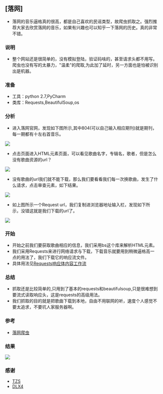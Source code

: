##  [落网]

* 落网的音乐逼格真的很高，都是自己喜欢的民谣类型，故爬虫抓取之。强烈推荐大家去欣赏落网的音乐，如果有兴趣也可以知乎一下落网的历史。真的非常不错。

### 说明
* 整个网站还是很简单的，没有模拟登陆，验证码啥的，甚至请求头都不用写。爬虫也没有写的太暴力，"温柔"的爬取,为此加了延时，另一方面也是怕被识别出是机器。

### 准备
* 工具：python 2.7,PyCharm
* 类库：Requests,BeautifulSoup,os

### 分析
* 进入落网官网，发现如下图所示,其中804(可以自己输入相应期刊)就是期刊，每一期都有十左右首音乐。

![](http://7xrl8j.com1.z0.glb.clouddn.com/%E6%AF%8F%E4%B8%80%E6%9C%9F%E6%AD%8C%E5%8D%95.jpg)

* 点击页面进入HTML元素页面，可以看见歌曲名字，专辑名，歌者，但是怎么没有歌曲资源的url？

![](http://7xrl8j.com1.z0.glb.clouddn.com/%E6%AD%8C%E6%9B%B2%E5%90%8D%E5%AD%97.jpg)

* 没有歌曲的url我们就不能下载，那么我们要看看我们每一次换歌曲，发生了什么请求，点击审查元素，如下结果。

![](http://7xrl8j.com1.z0.glb.clouddn.com/%E6%AD%8C%E6%9B%B2url.jpg)

* 如上图所示一个Request url，我们复制进浏览器地址输入栏，发现如下所示，没错这就是我们下载的url了。

![](http://7xrl8j.com1.z0.glb.clouddn.com/%E6%AD%8C%E6%9B%B2.jpg)

### 开始

* 开始之前我们要获取歌曲相应的信息，我们采用bs这个库来解析HTML元素。
* 我们采用Requests来进行网络请求与下载，下载音乐就要用到稍微逼格高一点的用法了，我们下载它的响应流文件。
* 具体用法见[Requests响应体内容工作流](http://cn.python-requests.org/en/latest/user/advanced.html)

### 总结
* 抓取还是比较简单的,只用到了基本的requests和beautifulsoup,只是很难想到要流式读取响应头，这是requests的高级用法。
* 我们抓取的目的就是把歌曲下载到本地，自由不用联网的听，速度个人感觉不要太追求，不要坑人家服务器啊。

### 参考

* [落网爬虫](https://github.com/shuson/luooder.git)

### 结果

![](http://7xrl8j.com1.z0.glb.clouddn.com/%E7%BB%93%E6%9E%9C.jpg)

### 感谢

* [TZS](https://github.com/1041218129)
* [DLX4](https://github.com/DLX4)
